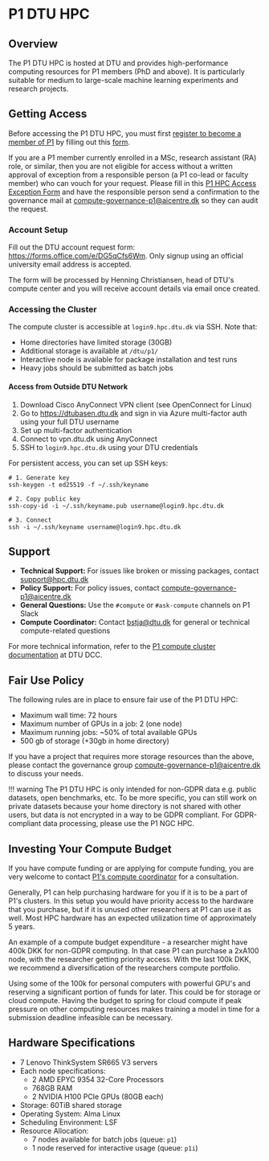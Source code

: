 # P1 DTU HPC

## Overview
The P1 DTU HPC is hosted at DTU and provides high-performance computing resources for P1 members (PhD and above). It is particularly suitable for medium to large-scale machine learning experiments and research projects.

## Getting Access
Before accessing the P1 DTU HPC, you must first [register to become a member of P1](https://www.aicentre.dk/affiliation) by filling out this [form](https://da.surveymonkey.com/r/P1Affiliation).

If you are a P1 member currently enrolled in a MSc, research assistant (RA) role, or similar, then you are not eligible for access without a written approval of exception from a responsible person (a P1 co-lead or faculty member) who can vouch for your request. Please fill in this [P1 HPC Access Exception Form](https://forms.gle/q1ETeFCAeho6qqMK6) and have the responsible person send a confirmation to the governance mail at <compute-governance-p1@aicentre.dk> so they can audit the request.

### Account Setup

Fill out the DTU account request form: <https://forms.office.com/e/DG5qCfs6Wm>. Only signup using an official university email address is accepted.

The form will be processed by Henning Christiansen, head of DTU's compute center and you will receive account details via email once created.

### Accessing the Cluster
The compute cluster is accessible at `login9.hpc.dtu.dk` via SSH. Note that:

- Home directories have limited storage (30GB)
- Additional storage is available at `/dtu/p1/`
- Interactive node is available for package installation and test runs
- Heavy jobs should be submitted as batch jobs

#### Access from Outside DTU Network
1. Download Cisco AnyConnect VPN client (see OpenConnect for Linux)
2. Go to https://dtubasen.dtu.dk and sign in via Azure multi-factor auth using your full DTU username
3. Set up multi-factor authentication
4. Connect to vpn.dtu.dk using AnyConnect
5. SSH to `login9.hpc.dtu.dk` using your DTU credentials

For persistent access, you can set up SSH keys:

```
# 1. Generate key
ssh-keygen -t ed25519 -f ~/.ssh/keyname

# 2. Copy public key
ssh-copy-id -i ~/.ssh/keyname.pub username@login9.hpc.dtu.dk

# 3. Connect
ssh -i ~/.ssh/keyname username@login9.hpc.dtu.dk
```

## Support
- **Technical Support:** For issues like broken or missing packages, contact <support@hpc.dtu.dk>
- **Policy Support:** For policy issues, contact <compute-governance-p1@aicentre.dk>
- **General Questions:** Use the `#compute` or `#ask-compute` channels on P1 Slack
- **Compute Coordinator:** Contact <bstja@dtu.dk> for general or technical compute-related questions

For more technical information, refer to the [P1 compute cluster documentation](https://www.hpc.dtu.dk/?page_id=5028) at DTU DCC. 

## Fair Use Policy

The following rules are in place to ensure fair use of the P1 DTU HPC:

- Maximum wall time: 72 hours
- Maximum number of GPUs in a job: 2 (one node)
- Maximum running jobs: ~50% of total available GPUs
- 500 gb of storage (+30gb in home directory)

If you have a project that requires more storage resources than the above, please contact the governance group
<compute-governance-p1@aicentre.dk> to discuss your needs.

!!! warning
The P1 DTU HPC is only intended for non-GDPR data e.g. public datasets, open benchmarks, etc. To be more
specific, you can still work on private datasets because your home directory is not shared with other users, but
data is not encrypted in a way to be GDPR compliant. For GDPR-compliant data processing, please use the P1 NGC HPC.

## Investing Your Compute Budget

If you have compute funding or are applying for compute funding, you are very welcome to contact [P1's compute coordinator](https://www.aicentre.dk/computing) for a consultation.

Generally, P1 can help purchasing hardware for you if it is to be a part of P1's clusters. In this setup you would have priority access to the hardware that you purchase, but if it is unused other researchers at P1 can use it as well. Most HPC hardware has an expected utilization time of approximately 5 years.

An example of a compute budget expenditure - a researcher might have 400k DKK for non-GDPR computing. In that case P1 can purchase a 2xA100 node, with the researcher getting priority access. With the last 100k DKK, we recommend a diversification of the researchers compute portfolio.

Using some of the 100k for personal computers with powerful GPU's
and reserving a significant portion of funds for later. This could be for storage or cloud compute. Having the budget to spring for cloud compute if peak pressure on other computing resources makes training a model in time for a submission deadline infeasible can be necessary.

## Hardware Specifications

- 7 Lenovo ThinkSystem SR665 V3 servers
- Each node specifications:
    - 2 AMD EPYC 9354 32-Core Processors
    - 768GB RAM
    - 2 NVIDIA H100 PCIe GPUs (80GB each)
- Storage: 60TiB shared storage
- Operating System: Alma Linux
- Scheduling Environment: LSF
- Resource Allocation:
    - 7 nodes available for batch jobs (queue: `p1`)
    - 1 node reserved for interactive usage (queue: `p1i`)
